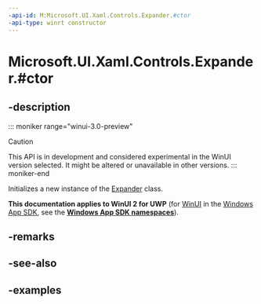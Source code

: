 ```yaml
---
-api-id: M:Microsoft.UI.Xaml.Controls.Expander.#ctor
-api-type: winrt constructor
---
```


# Microsoft.UI.Xaml.Controls.Expander.#ctor

<!--
public Expander ();
-->


## -description

::: moniker range="winui-3.0-preview"
> [!CAUTION]
> This API is in development and considered experimental in the WinUI version selected. It might be altered or unavailable in other versions.
::: moniker-end

Initializes a new instance of the [Expander](expander.md) class.

**This documentation applies to WinUI 2 for UWP** (for [WinUI](/windows/apps/winui/winui3/) in the [Windows App SDK](/windows/apps/windows-app-sdk/), see the **[Windows App SDK namespaces](/windows/windows-app-sdk/api/winrt/)**).

## -remarks

## -see-also

## -examples


